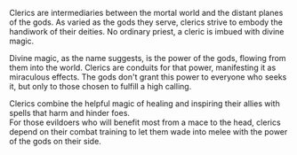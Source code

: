Clerics are intermediaries between the mortal world
and the distant planes of the gods. As varied as the gods
they serve, clerics strive to embody the handiwork of
their deities. No ordinary priest, a cleric is imbued with
divine magic.

Divine magic, as the name suggests, is the power of
the gods, flowing from them into the world. Clerics are
conduits for that power, manifesting it as miraculous
effects. The gods don't grant this power to everyone who
seeks it, but only to those chosen to fulfill a high calling.

Clerics combine the helpful magic of healing and
inspiring their allies with spells that harm and hinder
foes.  
For those evildoers who will
benefit most from a mace to the head, clerics depend on
their combat training to let them wade into melee with
the power of the gods on their side.


